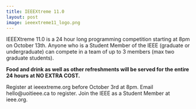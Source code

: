```yaml
---
title: IEEEXtreme 11.0
layout: post
image: ieeextreme11_logo.png
---
```


<p>IEEEXtreme 11.0 is a 24 hour long programming competition starting at 8pm on October 13th. Anyone who is a Student Member of the IEEE (graduate or undergraduate) can compete in a team of up to 3 members (max two graduate students).</p>

**Food and drink as well as other refreshments will be served for the entire 24 hours at NO EXTRA COST.**

<p>Register at ieeextreme.org before October 3rd at 8pm. Email hello@uoitieee.ca to register. Join the IEEE as a Student Member at ieee.org.</p>